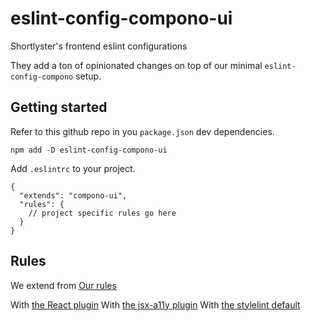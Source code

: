# eslint-config-compono-ui

Shortlyster's frontend eslint configurations

They add a ton of opinionated changes on top of our minimal `eslint-config-compono` setup.

## Getting started

Refer to this github repo in you `package.json` dev dependencies.

```
npm add -D eslint-config-compono-ui

```

Add `.eslintrc` to your project.

```
{
  "extends": "compono-ui",
  "rules": {
    // project specific rules go here
  }
}
```

## Rules

We extend from [Our rules](https://github.com/Shortlyster/eslint-config-compono)


With [the React plugin](https://github.com/yannickcr/eslint-plugin-react)
With [the jsx-a11y plugin](https://github.com/evcohen/eslint-plugin-jsx-a11y)
With [the stylelint default](https://github.com/stylelint/stylelint-config-standard)
